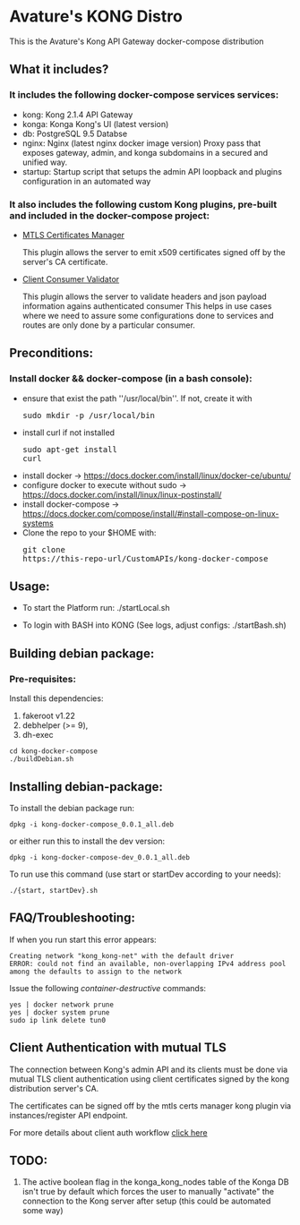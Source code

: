 # Avature's KONG Distro

This is the Avature's Kong API Gateway docker-compose distribution

## What it includes?

### It includes the following docker-compose services services:

* kong: Kong 2.1.4 API Gateway
* konga: Konga Kong's UI (latest version)
* db: PostgreSQL 9.5 Databse
* nginx: Nginx (latest nginx docker image version) Proxy pass that exposes gateway, admin, and konga subdomains in a secured and unified way.
* startup: Startup script that setups the admin API loopback and plugins configuration in an automated way

### It also includes the following custom Kong plugins, pre-built and included in the docker-compose project:

- [MTLS Certificates Manager](plugins/mtls_certs_manager/README.md)

  This plugin allows the server to emit x509 certificates signed off by the server's CA certificate.

- [Client Consumer Validator](plugins/client_consumer_validator/README.md)

  This plugin allows the server to validate headers and json payload information agains authenticated consumer
  This helps in use cases where we need to assure some configurations done to services and routes are only done by a particular consumer.

## Preconditions:

### Install docker && docker-compose (in a bash console):

* ensure that exist the path ''/usr/local/bin''. If not, create it with <pre>sudo mkdir -p /usr/local/bin</pre>
* install curl if not installed <pre>sudo apt-get install curl</pre>
* install docker -> https://docs.docker.com/install/linux/docker-ce/ubuntu/
* configure docker to execute without sudo -> https://docs.docker.com/install/linux/linux-postinstall/
* install docker-compose -> https://docs.docker.com/compose/install/#install-compose-on-linux-systems
* Clone the repo to your $HOME with: <pre>git clone https://this-repo-url/CustomAPIs/kong-docker-compose</pre>

## Usage:

* To start the Platform run: ./startLocal.sh

* To login with BASH into KONG (See logs, adjust configs: ./startBash.sh)

## Building debian package:

### Pre-requisites:

Install this dependencies:

1. fakeroot v1.22
2. debhelper (>= 9),
3. dh-exec


```console
cd kong-docker-compose
./buildDebian.sh
```

## Installing debian-package:

To install the debian package run:

```console
dpkg -i kong-docker-compose_0.0.1_all.deb
```
or either run this to install the dev version:

```console
dpkg -i kong-docker-compose-dev_0.0.1_all.deb
```
To run use this command (use start or startDev according to your needs):

```console
./{start, startDev}.sh
```

## FAQ/Troubleshooting:

If when you run start this error appears:

```
Creating network "kong_kong-net" with the default driver
ERROR: could not find an available, non-overlapping IPv4 address pool among the defaults to assign to the network
```

Issue the following *container-destructive* commands:

```
yes | docker network prune
yes | docker system prune
sudo ip link delete tun0
```

## Client Authentication with mutual TLS

The connection between Kong's admin API and its clients must be done via mutual TLS client authentication using client certificates signed by the kong distribution server's CA.

The certificates can be signed off by the mtls certs manager kong plugin via instances/register API endpoint.

For more details about client auth workflow [click here](CLIENT_AUTH.md)

## TODO:

1. The active boolean flag in the konga_kong_nodes table of the Konga DB isn't true by default which forces the user to manually "activate" the connection to the Kong server after setup (this could be automated some way)
